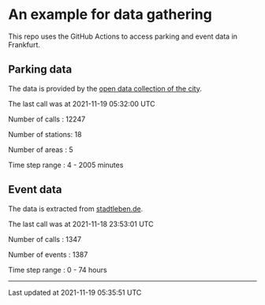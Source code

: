 # An example for data gathering

This repo uses the GitHub Actions to access parking and event data in Frankfurt.

## Parking data
The data is provided by the [open data collection of the city](https://www.offenedaten.frankfurt.de/).

The last call was at 2021-11-19 05:32:00 UTC

Number of calls   : 12247

Number of stations:    18

Number of areas   :     5

Time step range   :     4 -  2005 minutes


## Event data
The data is extracted from [stadtleben.de](https://stadtleben.de/frankfurt/).

The last call was at 2021-11-18 23:53:01 UTC

Number of calls   : 1347

Number of events  : 1387

Time step range   :    0 -   74 hours


----

Last updated at 2021-11-19 05:35:51 UTC
